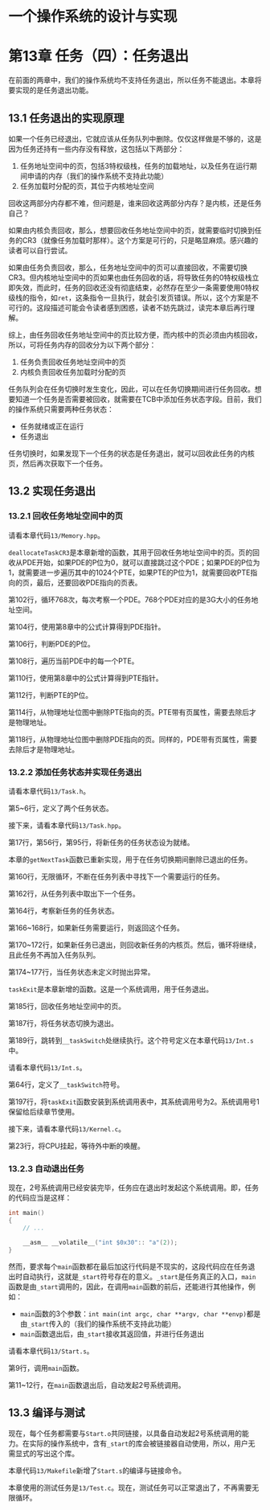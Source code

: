 # 一个操作系统的设计与实现

# 第13章 任务（四）：任务退出

在前面的两章中，我们的操作系统均不支持任务退出，所以任务不能退出。本章将要实现的是任务退出功能。

## 13.1 任务退出的实现原理

如果一个任务已经退出，它就应该从任务队列中删除。仅仅这样做是不够的，这是因为任务还持有一些内存没有释放，这包括以下两部分：

1. 任务地址空间中的页，包括3特权级栈，任务的加载地址，以及任务在运行期间申请的内存（我们的操作系统不支持此功能）
2. 任务加载时分配的页，其位于内核地址空间

回收这两部分内存都不难，但问题是，谁来回收这两部分内存？是内核，还是任务自己？

如果由内核负责回收，那么，想要回收任务地址空间中的页，就需要临时切换到任务的CR3（就像任务加载时那样）。这个方案是可行的，只是略显麻烦。感兴趣的读者可以自行尝试。

如果由任务负责回收，那么，任务地址空间中的页可以直接回收，不需要切换CR3。但内核地址空间中的页如果也由任务回收的话，将导致任务的0特权级栈立即失效，而此时，任务的回收还没有彻底结束，必然存在至少一条需要使用0特权级栈的指令，如`ret`，这条指令一旦执行，就会引发页错误。所以，这个方案是不可行的。这段描述可能会令读者感到困惑，读者不妨先跳过，读完本章后再行理解。

综上，由任务回收任务地址空间中的页比较方便，而内核中的页必须由内核回收，所以，可将任务内存的回收分为以下两个部分：

1. 任务负责回收任务地址空间中的页
2. 内核负责回收任务加载时分配的页

任务队列会在任务切换时发生变化，因此，可以在任务切换期间进行任务回收。想要知道一个任务是否需要被回收，就需要在TCB中添加任务状态字段。目前，我们的操作系统只需要两种任务状态：

* 任务就绪或正在运行
* 任务退出

任务切换时，如果发现下一个任务的状态是任务退出，就可以回收此任务的内核页，然后再次获取下一个任务。

## 13.2 实现任务退出

### 13.2.1 回收任务地址空间中的页

请看本章代码`13/Memory.hpp`。

`deallocateTaskCR3`是本章新增的函数，其用于回收任务地址空间中的页。页的回收从PDE开始，如果PDE的P位为0，就可以直接跳过这个PDE；如果PDE的P位为1，就需要进一步遍历其中的1024个PTE，如果PTE的P位为1，就需要回收PTE指向的页，最后，还要回收PDE指向的页表。

第102行，循环768次，每次考察一个PDE。768个PDE对应的是3G大小的任务地址空间。

第104行，使用第8章中的公式计算得到PDE指针。

第106行，判断PDE的P位。

第108行，遍历当前PDE中的每一个PTE。

第110行，使用第8章中的公式计算得到PTE指针。

第112行，判断PTE的P位。

第114行，从物理地址位图中删除PTE指向的页。PTE带有页属性，需要去除后才是物理地址。

第118行，从物理地址位图中删除PDE指向的页。同样的，PDE带有页属性，需要去除后才是物理地址。

### 13.2.2 添加任务状态并实现任务退出

请看本章代码`13/Task.h`。

第5\~6行，定义了两个任务状态。

接下来，请看本章代码`13/Task.hpp`。

第17行，第56行，第95行，将新任务的任务状态设为就绪。

本章的`getNextTask`函数已重新实现，用于在任务切换期间删除已退出的任务。

第160行，无限循环，不断在任务列表中寻找下一个需要运行的任务。

第162行，从任务列表中取出下一个任务。

第164行，考察新任务的任务状态。

第166\~168行，如果新任务需要运行，则返回这个任务。

第170\~172行，如果新任务已退出，则回收新任务的内核页。然后，循环将继续，且此任务不再加入任务队列。

第174\~177行，当任务状态未定义时抛出异常。

`taskExit`是本章新增的函数。这是一个系统调用，用于任务退出。

第185行，回收任务地址空间中的页。

第187行，将任务状态切换为退出。

第189行，跳转到`__taskSwitch`处继续执行。这个符号定义在本章代码`13/Int.s`中。

请看本章代码`13/Int.s`。

第64行，定义了`__taskSwitch`符号。

第197行，将`taskExit`函数安装到系统调用表中，其系统调用号为2。系统调用号1保留给后续章节使用。

接下来，请看本章代码`13/Kernel.c`。

第23行，将CPU挂起，等待外中断的唤醒。

### 13.2.3 自动退出任务

现在，2号系统调用已经安装完毕，任务应在退出时发起这个系统调用。即，任务的代码应当是这样：

```c
int main()
{
    // ...

    __asm__ __volatile__("int $0x30":: "a"(2));
}
```

然而，要求每个`main`函数都在最后加这行代码是不现实的，这段代码应在任务退出时自动执行，这就是`_start`符号存在的意义。`_start`是任务真正的入口，`main`函数是由`_start`调用的，因此，在调用`main`函数的前后，还能进行其他操作，例如：

* `main`函数的3个参数：`int main(int argc, char **argv, char **envp)`都是由`_start`传入的（我们的操作系统不支持此功能）
* `main`函数退出后，由`_start`接收其返回值，并进行任务退出

请看本章代码`13/Start.s`。

第9行，调用`main`函数。

第11\~12行，在`main`函数退出后，自动发起2号系统调用。

## 13.3 编译与测试

现在，每个任务都需要与`Start.o`共同链接，以具备自动发起2号系统调用的能力。在实际的操作系统中，含有`_start`的库会被链接器自动使用，所以，用户无需显式的写出这个库。

本章代码`13/Makefile`新增了`Start.s`的编译与链接命令。

本章使用的测试任务是`13/Test.c`。现在，测试任务可以正常退出了，不再需要无限循环。

